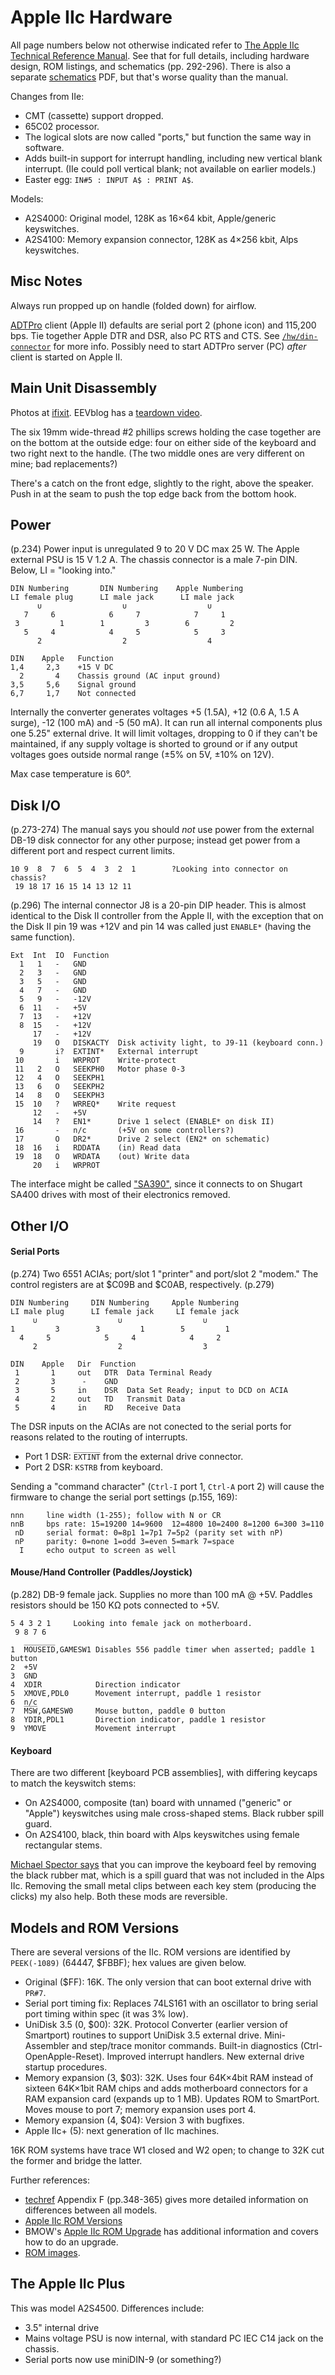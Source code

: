 Apple IIc Hardware
==================

All page numbers below not otherwise indicated refer to [The Apple IIc
Technical Reference Manual][techref]. See that for full details,
including hardware design, ROM listings, and schematics (pp. 292-296).
There is also a separate [schematics] PDF, but that's worse quality
than the manual.

Changes from IIe:
- CMT (cassette) support dropped.
- 65C02 processor.
- The logical slots are now called "ports," but function the same way
  in software.
- Adds built-in support for interrupt handling, including new vertical
  blank interrupt. (IIe could poll vertical blank; not available on
  earlier models.)
- Easter egg: `IN#5 : INPUT A$ : PRINT A$`.

Models:
- A2S4000: Original model, 128K as 16×64 kbit, Apple/generic keyswitches.
- A2S4100: Memory expansion connector, 128K as 4×256 kbit, Alps keyswitches.


Misc Notes
----------

Always run propped up on handle (folded down) for airflow.

[ADTPro][adtpro-din5] client (Apple II) defaults are serial port 2
(phone icon) and 115,200 bps. Tie together Apple DTR and DSR, also PC
RTS and CTS. See [`/hw/din-connector`][hwdin] for more info. Possibly
need to start ADTPro server (PC) _after_ client is started on Apple II.


Main Unit Disassembly
---------------------

Photos at [ifixit]. EEVblog has a [teardown video][evb-teardown].

The six 19mm wide-thread #2 phillips screws holding the case together
are on the bottom at the outside edge: four on either side of the
keyboard and two right next to the handle. (The two middle ones are
very different on mine; bad replacements?)

There's a catch on the front edge, slightly to the right, above the
speaker. Push in at the seam to push the top edge back from the bottom
hook.


Power
-----

(p.234) Power input is unregulated 9 to 20 V DC max 25 W. The Apple
external PSU is 15 V 1.2 A. The chassis connector is a male 7-pin DIN.
Below, LI = "looking into."

    DIN Numbering       DIN Numbering    Apple Numbering
    LI female plug      LI male jack      LI male jack
          ∪                  ∪                  ∪
       7     6            6     7            7     1
     3         1        1         3        6         2
       5     4            4     5            5     3
          2                  2                  4

    DIN    Apple   Function
    1,4     2,3    +15 V DC
      2       4    Chassis ground (AC input ground)
    3,5     5,6    Signal ground
    6,7     1,7    Not connected

Internally the converter generates voltages +5 (1.5A), +12 (0.6 A, 1.5
A surge), -12 (100 mA) and -5 (50 mA). It can run all internal
components plus one 5.25" external drive. It will limit voltages,
dropping to 0 if they can't be maintained, if any supply voltage is
shorted to ground or if any output voltages goes outside normal range
(±5% on 5V, ±10% on 12V).

Max case temperature is 60°.


Disk I/O
--------

(p.273-274) The manual says you should _not_ use power from the
external DB-19 disk connector for any other purpose; instead get power
from a different port and respect current limits.

    10 9  8  7  6  5  4  3  2  1        ?Looking into connector on chassis?
     19 18 17 16 15 14 13 12 11

(p.296) The internal connector J8 is a 20-pin DIP header. This is
almost identical to the Disk II controller from the Apple II, with the
exception that on the Disk II pin 19 was +12V and pin 14 was called
just `ENABLE*` (having the same function).

    Ext  Int  IO  Function
      1   1   -   GND
      2   3   -   GND
      3   5   -   GND
      4   7   -   GND
      5   9   -   -12V
      6  11   -   +5V
      7  13   -   +12V
      8  15   -   +12V
         17   -   +12V
         19   O   DISKACTY  Disk activity light, to J9-11 (keyboard conn.)
      9       i?  EXTINT*   External interrupt
     10       i   WRPROT    Write-protect
     11   2   O   SEEKPH0   Motor phase 0-3
     12   4   O   SEEKPH1
     13   6   O   SEEKPH2
     14   8   O   SEEKPH3
     15  10   ?   WRREQ*    Write request
         12   -   +5V
         14   ?   EN1*      Drive 1 select (ENABLE* on disk II)
     16       -   n/c       (+5V on some controllers?)
     17       O   DR2*      Drive 2 select (EN2* on schematic)
     18  16   i   RDDATA    (in) Read data
     19  18   O   WRDATA    (out) Write data
         20   i   WRPROT

The interface might be called ["SA390"], since it connects to on
Shugart SA400 drives with most of their electronics removed.


Other I/O
---------

#### Serial Ports

(p.274) Two 6551 ACIAs; port/slot 1 "printer" and port/slot 2 "modem."
The control registers are at $C09B and $C0AB, respectively. (p.279)

    DIN Numbering     DIN Numbering     Apple Numbering
    LI male plug      LI female jack     LI female jack
         ∪                  ∪                  ∪
    1         3        3         1        5         1
      4     5            5     4            4     2
         2                  2                  3

    DIN    Apple   Dir  Function
     1       1     out   DTR  Data Terminal Ready
     2       3      -    GND
     3       5     in    DSR  Data Set Ready; input to DCD on ACIA
     4       2     out   TD   Transmit Data
     5       4     in    RD   Receive Data

The DSR inputs on the ACIAs are not conected to the serial ports for
reasons related to the routing of interrupts.
- Port 1 DSR: `E̅X̅T̅I̅N̅T̅` from the external drive connector.
- Port 2 DSR: `KSTRB` from keyboard.

Sending a "command character" (`Ctrl-I` port 1, `Ctrl-A` port 2) will
cause the firmware to change the serial port settings (p.155, 169):

    nnn     line width (1-255); follow with N or CR
    nnB     bps rate: 15=19200 14=9600  12=4800 10=2400 8=1200 6=300 3=110
     nD     serial format: 0=8p1 1=7p1 7=5p2 (parity set with nP)
     nP     parity: 0=none 1=odd 3=even 5=mark 7=space
      I     echo output to screen as well

#### Mouse/Hand Controller (Paddles/Joystick)

(p.282) DB-9 female jack. Supplies no more than 100 mA @ +5V. Paddles
resistors should be 150 KΩ pots connected to +5V.

    5 4 3 2 1     Looking into female jack on motherboard.
     9 8 7 6

    1  M̅O̅U̅S̅E̅I̅D̅,GAMESW1 Disables 556 paddle timer when asserted; paddle 1 button
    2  +5V
    3  GND
    4  XDIR            Direction indicator
    5  XMOVE,PDL0      Movement interrupt, paddle 1 resistor
    6  n/c
    7  M̅S̅W̅,GAMESW0     Mouse button, paddle 0 button
    8  YDIR,PDL1       Direction indicator, paddle 1 resistor
    9  YMOVE           Movement interrupt

#### Keyboard

There are two different [keyboard PCB assemblies], with differing
keycaps to match the keyswitch stems:
- On A2S4000, composite (tan) board with unnamed ("generic" or
  "Apple") keyswitches using male cross-shaped stems. Black rubber
  spill guard.
- On A2S4100, black, thin board with Alps keyswitches using female
  rectangular stems.

[Michael Spector says][mspec] that you can improve the keyboard feel
by removing the black rubber mat, which is a spill guard that was not
included in the Alps IIc. Removing the small metal clips between each
key stem (producing the clicks) my also help. Both these mods are
reversible.


Models and ROM Versions
-----------------------

There are several versions of the IIc. ROM versions are identified by
`PEEK(-1089)` (64447, $FBBF); hex values are given below.

- Original ($FF): 16K. The only version that can boot external drive
  with `PR#7`.
- Serial port timing fix: Replaces 74LS161 with an oscillator to bring
  serial port timing within spec (it was 3% low).
- UniDisk 3.5 (0, $00): 32K. Protocol Converter (earlier version of
  Smartport) routines to support UniDisk 3.5 external drive.
  Mini-Assembler and step/trace monitor commands. Built-in diagnostics
  (Ctrl-OpenApple-Reset). Improved interrupt handlers. New external
  drive startup procedures.
- Memory expansion (3, $03): 32K. Uses four 64K×4bit RAM instead of
  sixteen 64K×1bit RAM chips and adds motherboard connectors for a RAM
  expansion card (expands up to 1 MB). Updates ROM to SmartPort. Moves
  mouse to port 7; memory expansion uses port 4.
- Memory expansion (4, $04): Version 3 with bugfixes.
- Apple IIc+ (5): next generation of IIc machines.

16K ROM systems have trace W1 closed and W2 open; to change to 32K cut
the former and bridge the latter.

Further references:
- [techref] Appendix F (pp.348-365) gives more detailed information on
  differences between all models.
- [Apple IIc ROM Versions][romver]
- BMOW's [Apple IIc ROM Upgrade][bmow-2crom] has additional
  information and covers how to do an upgrade.
- [ROM images][a2za-a2crom].


The Apple IIc Plus
------------------

This was model A2S4500. Differences include:
- 3.5" internal drive
- Mains voltage PSU is now internal, with standard PC IEC C14 jack on
  the chassis.
- Serial ports now use miniDIN-9 (or something?)



<!-------------------------------------------------------------------->
["SA390"]: https://apple2history.org/history/ah05/
[a2za-a2crom]: http://mirrors.apple2.org.za/Apple%20II%20Documentation%20Project/Computers/Apple%20II/Apple%20IIc/ROM%20Images/
[adtpro-din5]: https://adtpro.com/connectionsserial.html#DIN5
[bmow-2crom]: https://www.bigmessowires.com/2015/05/29/apple-iic-rom-upgrade/
[evb-teardown]: https://www.youtube.com/watch?v=JsUM-ZcBFE0
[hwdin]: ../../hw/din-connector.md
[ifixit]: https://www.ifixit.com/Guide/Disassembling+Apple+IIc+Cover/6772
[keycaps]: https://www.apple2online.com/web_documents/Apple%20IIc%20Keycaps.pdf
[mspec]: http://apple2.org.za/gswv/a2zine/faqs/Csa2KBPADJS.html#024
[romver]: http://apple2online.com/web_documents/apple_iic_rom_versions.pdf
[schematics]: https://archive.org/details/Schematic_Diagram_of_the_Apple_IIc
[techref]: https://archive.org/details/Apple_IIc_Technical_Reference_Manual
